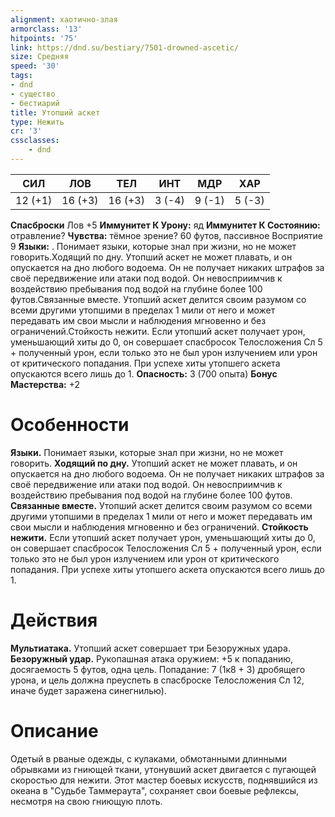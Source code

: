 ```yaml
---
alignment: хаотично-злая
armorclass: '13'
hitpoints: '75'
link: https://dnd.su/bestiary/7501-drowned-ascetic/
size: Средняя
speed: '30'
tags:
- dnd
- существо
- бестиарий
title: Утопший аскет
type: Нежить
cr: '3'
cssclasses:
    - dnd
---
```



| СИЛ | ЛОВ | ТЕЛ | ИНТ | МДР | ХАР |
|---|---|---|---|---|---|
| 12 (+1) | 16 (+3) | 16 (+3) | 3 (-4) | 9 (-1) | 5 (-3) |
**Спасброски** Лов +5
**Иммунитет К Урону:** яд
**Иммунитет К Состоянию:** отравление?
**Чувства:** тёмное зрение? 60 футов, пассивное Восприятие 9
**Языки:** . Понимает языки, которые знал при жизни, но не может говорить.Ходящий по дну. Утопший аскет не может плавать, и он опускается на дно любого водоема. Он не получает никаких штрафов за своё передвижение или атаки под водой. Он невосприимчив к воздействию пребывания под водой на глубине более 100 футов.Связанные вместе. Утопший аскет делится своим разумом со всеми другими утопшими в пределах 1 мили от него и может передавать им свои мысли и наблюдения мгновенно и без ограничений.Стойкость нежити. Если утопший аскет получает урон, уменьшающий хиты до 0, он совершает спасбросок Телосложения Сл 5 + полученный урон, если только это не был урон излучением или урон от критического попадания. При успехе хиты утопшего аскета опускаются всего лишь до 1.
**Опасность:** 3 (700 опыта)
**Бонус Мастерства:** +2


# Особенности
**Языки.** Понимает языки, которые знал при жизни, но не может говорить.
**Ходящий по дну.** Утопший аскет не может плавать, и он опускается на дно любого водоема. Он не получает никаких штрафов за своё передвижение или атаки под водой. Он невосприимчив к воздействию пребывания под водой на глубине более 100 футов.
**Связанные вместе.** Утопший аскет делится своим разумом со всеми другими утопшими в пределах 1 мили от него и может передавать им свои мысли и наблюдения мгновенно и без ограничений.
**Стойкость нежити.** Если утопший аскет получает урон, уменьшающий хиты до 0, он совершает спасбросок Телосложения Сл 5 + полученный урон, если только это не был урон излучением или урон от критического попадания. При успехе хиты утопшего аскета опускаются всего лишь до 1.


# Действия
**Мультиатака.** Утопший аскет совершает три Безоружных удара.
**Безоружный удар.** Рукопашная атака оружием: +5 к попаданию, досягаемость 5 футов, одна цель. Попадание: 7 (1к8 + 3) дробящего урона, и цель должна преуспеть в спасброске Телосложения Сл 12, иначе будет заражена синегнилью).


# Описание
Одетый в рваные одежды, с кулаками, обмотанными длинными обрывками из гниющей ткани, утонувший аскет двигается с пугающей скоростью для нежити. Этот мастер боевых искусств, поднявшийся из океана в "Судьбе Таммераута", сохраняет свои боевые рефлексы, несмотря на свою гниющую плоть.